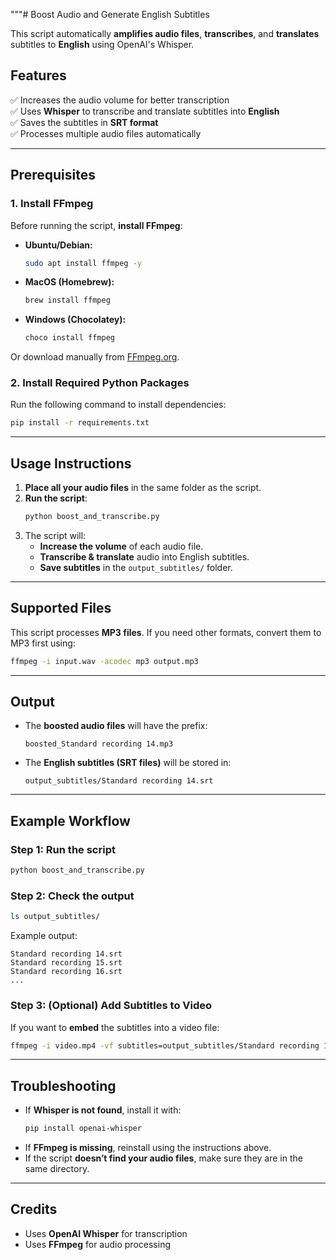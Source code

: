 """# Boost Audio and Generate English Subtitles

This script automatically **amplifies audio files**, **transcribes**, and **translates** subtitles to **English** using OpenAI's Whisper.

## **Features**
✅ Increases the audio volume for better transcription  
✅ Uses **Whisper** to transcribe and translate subtitles into **English**  
✅ Saves the subtitles in **SRT format**  
✅ Processes multiple audio files automatically  

---

## **Prerequisites**
### **1. Install FFmpeg**
Before running the script, **install FFmpeg**:

- **Ubuntu/Debian:**
  ```bash
  sudo apt install ffmpeg -y
  ```
- **MacOS (Homebrew):**
  ```bash
  brew install ffmpeg
  ```
- **Windows (Chocolatey):**
  ```bash
  choco install ffmpeg
  ```

Or download manually from [FFmpeg.org](https://ffmpeg.org/download.html).

### **2. Install Required Python Packages**
Run the following command to install dependencies:
```bash
pip install -r requirements.txt
```

---

## **Usage Instructions**
1. **Place all your audio files** in the same folder as the script.
2. **Run the script**:
   ```bash
   python boost_and_transcribe.py
   ```
3. The script will:
   - **Increase the volume** of each audio file.
   - **Transcribe & translate** audio into English subtitles.
   - **Save subtitles** in the `output_subtitles/` folder.

---

## **Supported Files**
This script processes **MP3 files**. If you need other formats, convert them to MP3 first using:
```bash
ffmpeg -i input.wav -acodec mp3 output.mp3
```

---

## **Output**
- The **boosted audio files** will have the prefix:  
  ```
  boosted_Standard recording 14.mp3
  ```
- The **English subtitles (SRT files)** will be stored in:  
  ```
  output_subtitles/Standard recording 14.srt
  ```

---

## **Example Workflow**
### **Step 1: Run the script**
```bash
python boost_and_transcribe.py
```
### **Step 2: Check the output**
```bash
ls output_subtitles/
```
Example output:
```
Standard recording 14.srt
Standard recording 15.srt
Standard recording 16.srt
...
```

### **Step 3: (Optional) Add Subtitles to Video**
If you want to **embed** the subtitles into a video file:
```bash
ffmpeg -i video.mp4 -vf subtitles=output_subtitles/Standard recording 14.srt -c:a copy output.mp4
```

---

## **Troubleshooting**
- If **Whisper is not found**, install it with:
  ```bash
  pip install openai-whisper
  ```
- If **FFmpeg is missing**, reinstall using the instructions above.
- If the script **doesn’t find your audio files**, make sure they are in the same directory.

---

## **Credits**
- Uses **OpenAI Whisper** for transcription
- Uses **FFmpeg** for audio processing
